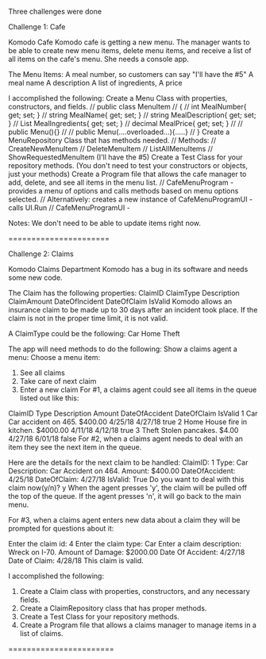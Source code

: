 Three challenges were done

Challenge 1: Cafe

Komodo Cafe
Komodo cafe is getting a new menu. The manager wants to be able to create new menu items, delete menu items, and receive a list of all items on the cafe's menu. She needs a console app.

 

The Menu Items:
A meal number, so customers can say "I'll have the #5"
A meal name
A description
A list of ingredients,
A price
 

I accomplished the following:
Create a Menu Class with properties, constructors, and fields.
//  public class MenuItem
//  {
//		int MealNumber{ get; set; }
//		string MealName{ get; set; }
//		string MealDescription{ get; set; }
//		List MealIngredients{ get; set; }
//		decimal MealPrice{ get; set; }
//
//		public Menu(){}
//
//		public Menu(....overloaded...){.....}
//  }
Create a MenuRepository Class that has methods needed.
//	Methods:
//		CreateNewMenuItem
//		DeleteMenuItem
//		ListAllMenuItems
//		ShowRequestedMenuItem (I'll have the #5)
Create a Test Class for your repository methods. (You don't need to test your constructors or objects, just your methods)
Create a Program file that allows the cafe manager to add, delete, and see all items in the menu list.
//	CafeMenuProgram - provides a menu of options and calls methods based on menu options selected.
//	Alternatively: creates a new instance of CafeMenuProgramUI - calls UI.Run
//	CafeMenuProgramUI - 
 

Notes:
We don't need to be able to update items right now.

  

======================

Challenge 2: Claims

Komodo Claims Department
Komodo has a bug in its software and needs some new code.

The Claim has the following properties:
ClaimID
ClaimType
Description
ClaimAmount
DateOfIncident
DateOfClaim
IsValid
Komodo allows an insurance claim to be made up to 30 days after an incident took place. If the claim is not in the proper time limit, it is not valid.

A ClaimType could be the following:
Car
Home
Theft
 

The app will need methods to do the following:
Show a claims agent a menu:
Choose a menu item:
1. See all claims
2. Take care of next claim
3. Enter a new claim
For #1, a claims agent could see all items in the queue listed out like this:

ClaimID	Type	Description	Amount	DateOfAccident	DateOfClaim	IsValid
1	Car	Car accident on 465.	$400.00	4/25/18	4/27/18	true
2	Home	House fire in kitchen.	$4000.00	4/11/18	4/12/18	true
3	Theft	Stolen pancakes.	$4.00	4/27/18	6/01/18	false
For #2, when a claims agent needs to deal with an item they see the next item in the queue.

Here are the details for the next claim to be handled:
ClaimID: 1
Type: Car
Description: Car Accident on 464.
Amount: $400.00
DateOfAccident: 4/25/18
DateOfClaim: 4/27/18
IsValid: True
Do you want to deal with this claim now(y/n)? y
When the agent presses 'y', the claim will be pulled off the top of the queue. If the agent presses 'n', it will go back to the main menu.

For #3, when a claims agent enters new data about a claim they will be prompted for questions about it:

Enter the claim id: 4
Enter the claim type: Car
Enter a claim description: Wreck on I-70.
Amount of Damage: $2000.00
Date Of Accident: 4/27/18
Date of Claim: 4/28/18
This claim is valid.
 

I accomplished the following:
1. Create a Claim class with properties, constructors, and any necessary fields.
2. Create a ClaimRepository class that has proper methods.
3. Create a Test Class for your repository methods.
4. Create a Program file that allows a claims manager to manage items in a list of claims.
 
 =======================

